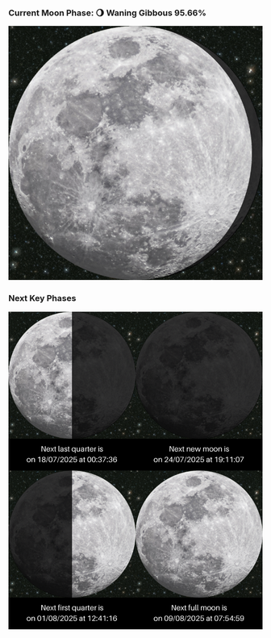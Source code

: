 ### Current Moon Phase: 🌖 Waning Gibbous 95.66%
![Moon Phase](moonphase.png)
### Next Key Phases
![Gallery](gallery.png)